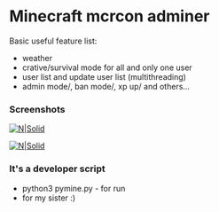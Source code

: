 # Minecraft mcrcon adminer

Basic useful feature list:

 * weather
 * crative/survival mode for all and only one user
 * user list and update user list (multithreading)
 * admin mode/, ban mode/, xp up/ and others...

### Screenshots
[![N|Solid](http://i.imgur.com/gqs1Yow.png)](http://i.imgur.com/gqs1Yow.png)


[![N|Solid](http://i.imgur.com/NEhigol.png)](http://i.imgur.com/NEhigol.png)


### It's a developer script

 * python3 pymine.py - for run
 * for my sister :)
